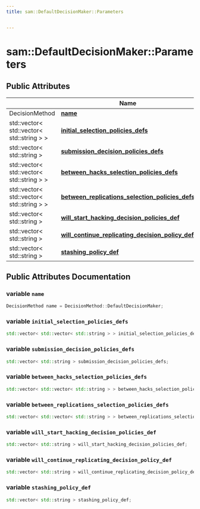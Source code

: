 ```yaml
---
title: sam::DefaultDecisionMaker::Parameters


---
```


# sam::DefaultDecisionMaker::Parameters





















## Public Attributes

|                | Name           |
| -------------- | -------------- |
| DecisionMethod | **[name](/doxygen/Classes/structsam_1_1_default_decision_maker_1_1_parameters/#variable-name)**  |
| std::vector< std::vector< std::string > > | **[initial_selection_policies_defs](/doxygen/Classes/structsam_1_1_default_decision_maker_1_1_parameters/#variable-initial_selection_policies_defs)**  |
| std::vector< std::string > | **[submission_decision_policies_defs](/doxygen/Classes/structsam_1_1_default_decision_maker_1_1_parameters/#variable-submission_decision_policies_defs)**  |
| std::vector< std::vector< std::string > > | **[between_hacks_selection_policies_defs](/doxygen/Classes/structsam_1_1_default_decision_maker_1_1_parameters/#variable-between_hacks_selection_policies_defs)**  |
| std::vector< std::vector< std::string > > | **[between_replications_selection_policies_defs](/doxygen/Classes/structsam_1_1_default_decision_maker_1_1_parameters/#variable-between_replications_selection_policies_defs)**  |
| std::vector< std::string > | **[will_start_hacking_decision_policies_def](/doxygen/Classes/structsam_1_1_default_decision_maker_1_1_parameters/#variable-will_start_hacking_decision_policies_def)**  |
| std::vector< std::string > | **[will_continue_replicating_decision_policy_def](/doxygen/Classes/structsam_1_1_default_decision_maker_1_1_parameters/#variable-will_continue_replicating_decision_policy_def)**  |
| std::vector< std::string > | **[stashing_policy_def](/doxygen/Classes/structsam_1_1_default_decision_maker_1_1_parameters/#variable-stashing_policy_def)**  |
















## Public Attributes Documentation

### variable `name`

```cpp
DecisionMethod name = DecisionMethod::DefaultDecisionMaker;
```





























### variable `initial_selection_policies_defs`

```cpp
std::vector< std::vector< std::string > > initial_selection_policies_defs;
```





























### variable `submission_decision_policies_defs`

```cpp
std::vector< std::string > submission_decision_policies_defs;
```





























### variable `between_hacks_selection_policies_defs`

```cpp
std::vector< std::vector< std::string > > between_hacks_selection_policies_defs;
```





























### variable `between_replications_selection_policies_defs`

```cpp
std::vector< std::vector< std::string > > between_replications_selection_policies_defs;
```





























### variable `will_start_hacking_decision_policies_def`

```cpp
std::vector< std::string > will_start_hacking_decision_policies_def;
```





























### variable `will_continue_replicating_decision_policy_def`

```cpp
std::vector< std::string > will_continue_replicating_decision_policy_def;
```





























### variable `stashing_policy_def`

```cpp
std::vector< std::string > stashing_policy_def;
```

































